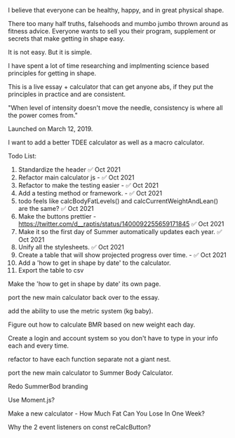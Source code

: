 I believe that everyone can be healthy, happy, and in great physical shape. 

There too many half truths, falsehoods and mumbo jumbo thrown around as fitness advice. Everyone wants to sell you their program, supplement or secrets that make getting in shape easy. 

It is not easy. But it is simple.

I have spent a lot of time researching and implmenting science based principles for getting in shape. 

This is a live essay + calculator that can get anyone abs, if they put the principles in practice and are consistent. 

"When level of intensity doesn't move the needle, consistency is where all the power comes from."

Launched on March 12, 2019.

I want to add a better TDEE calculator as well as a macro calculator.

Todo List:
1. Standardize the header ✅ Oct 2021
2. Refactor main calculator js - ✅ Oct 2021
4. Refactor to make the testing easier - ✅ Oct 2021
3. Add a testing method or framework. - ✅ Oct 2021
5. todo feels like calcBodyFatLevels() and calcCurrentWeightAndLean() are the same? ✅ Oct 2021
6. Make the buttons prettier - https://twitter.com/d__raptis/status/1400092255659171845 ✅ Oct 2021
7. Make it so the first day of Summer automatically updates each year. ✅ Oct 2021
8. Unify all the stylesheets. ✅ Oct 2021
9. Create a table that will show projected progress over time. - ✅ Oct 2021
10. Add a 'how to get in shape by date' to the calculator.
11. Export the table to csv

Make the 'how to get in shape by date' its own page.

port the new main calculator back over to the essay.

add the ability to use the metric system (kg baby).

Figure out how to calculate BMR based on new weight each day.

Create a login and account system so you don't have to type in your info each and every time.

refactor to have each function separate not a giant nest.

port the new main calculator to Summer Body Calculator.

Redo SummerBod branding

Use Moment.js?

Make a new calculator - How Much Fat Can You Lose In One Week?

Why the 2 event listeners on const reCalcButton?




